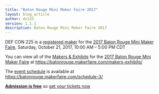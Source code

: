 ```yaml
---
title: "Baton Rouge Mini Maker Faire 2017"
layout: blog_article
author: dc225
version: 1.1.1
description: Baton Rouge Mini Maker Faire 2017
---
```


<script type="application/ld+json">
{
  "@context" : "http://schema.org",
  "@type" : "Event",
  "name" : "Baton Rouge Mini Maker Faire 2017",
  "startDate" : "2017-10-21",
  "location" : {
    "@type" : "Place",
    "name" : "East Baton Rouge Parish Library",
    "address" : {
      "@type" : "PostalAddress",
      "addressLocality" : "Baton Rouge",
      "addressRegion" : "Louisiana",
      "postalCode": "70806",
      "streetAddress": "7711 Goodwood Blvd"
    }
  },
  "description" : "DC225 is presenting at the 2017 Baton Rouge Mini Maker Faire",
  "url" : "http://defcon225.org/blog/2017/brmakerfaire-2017.html"
}
</script>

DEF CON 225 is a [registered maker](https://batonrouge.makerfaire.com/maker/entry/41/) for the [2017 Baton Rouge Mini Maker Faire](https://batonrouge.makerfaire.com/), Saturday, October 21, 2017, 10:00 AM – 5:00 PM CDT

You can view all of the [Makers & Exhibits](https://batonrouge.makerfaire.com/makers-exhibits/) for the [2017 Baton Rouge Mini Maker Faire](https://batonrouge.makerfaire.com/) at <https://batonrouge.makerfaire.com/makers-exhibits/>

The [event schedule](https://batonrouge.makerfaire.com/schedule-3/) is available at <https://batonrouge.makerfaire.com/schedule-3/>

[**Admission is free**](https://batonrouge.makerfaire.com/tickets/) so [get your tickets now](https://batonrouge.makerfaire.com/tickets/)
